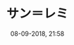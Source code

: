 ---
title: サン＝レミ
created: 09-11-2017, 13:22
date: 08-09-2018, 21:58
modified: 17-10-2019, 23:37
itempage: Article
taxonomy:
    category: [docs, ja]
content:
    items:
       '@taxonomy':
         category: [remi, ja]
    order:
        by: default
        dir: asc
    limit: 1
    pagination: true
metadata:
   description: 'ランス・ノートルダム大聖堂での歴代フランス国王たちの聖別式（戴冠式）を成立させた歴史の元にある、ヤコブス・デ・ヴォラギネが書いたレゲンダ・アウレア（黄金伝説）の第１６章と第１４１章においての聖レミギウス（サン＝レミ）の生拝を文書で紹介する。'
   keywords: 'ランス, サン＝レミ, 聖レミギウス, クロヴィス１世, クロヴィスの洗礼, ヤコブス・デ・ヴォラギネ, レゲンダ・アウレア, 黄金伝説'
   image: clovis_700x949.jpg
   image_height: 700
   image_width: 949
   image_title: "聖アエギディウスの画家、《クロヴィス１世の洗礼》"
   image_legend: "クロヴィス１世がランス大司教の聖レミギウスから洗礼を受けている。"
   'twitter:card': summary
significantlinks: ["https://github.com/tidiview/francois-vidit.com/blob/master/user/sites/docs/pages/01.home/03.reims/04.saint-remi/docs_with_pages.ja.md"]
specialty: ["フランス歴史", "古代末期", "キリスト教", "聖職者", "ランス", "サン＝レミ", "聖レミギウス", "クロヴィス１世", "クロヴィスの洗礼", "ヤコブス・デ・ヴォラギネ", "レゲンダ・アウレア", "黄金伝説", "ランス・ノートルダム大聖堂"]
shortcode-core:
   active: true
sitemap:
   changefreq: weekly
   priority: 0.9
---